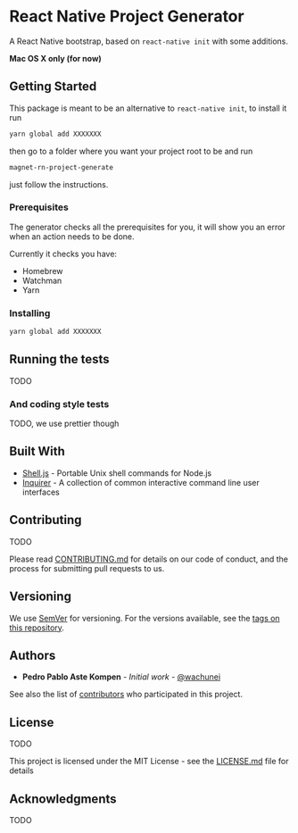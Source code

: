 # React Native Project Generator

A React Native bootstrap, based on `react-native init` with some additions.

**Mac OS X only (for now)**

## Getting Started

This package is meant to be an alternative to `react-native init`, to install it run

```sh
yarn global add XXXXXXX
```

then go to a folder where you want your project root to be and run

```sh
magnet-rn-project-generate
```

just follow the instructions.

### Prerequisites

The generator checks all the prerequisites for you, it will show you an error when an action needs to be done.

Currently it checks you have:

* Homebrew
* Watchman
* Yarn

### Installing

```sh
yarn global add XXXXXXX
```

## Running the tests

TODO

### And coding style tests

TODO, we use prettier though

## Built With

* [Shell.js](https://github.com/shelljs/shelljs) - Portable Unix shell commands for Node.js
* [Inquirer](https://github.com/SBoudrias/Inquirer.js/) - A collection of common interactive command line user interfaces

## Contributing

TODO

Please read [CONTRIBUTING.md](https://gist.github.com/PurpleBooth/b24679402957c63ec426) for details on our code of conduct, and the process for submitting pull requests to us.

## Versioning

We use [SemVer](http://semver.org/) for versioning. For the versions available, see the [tags on this repository](https://github.com/your/project/tags).

## Authors

* **Pedro Pablo Aste Kompen** - _Initial work_ - [@wachunei](https://github.com/wachunei)

See also the list of [contributors](https://github.com/your/project/contributors) who participated in this project.

## License

TODO

This project is licensed under the MIT License - see the [LICENSE.md](LICENSE.md) file for details

## Acknowledgments

TODO
